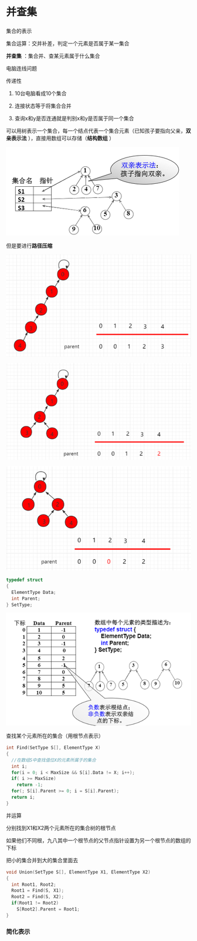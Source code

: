 # 并查集

### 
集合的表示

集合运算：交并补差，判定一个元素是否属于某一集合

**并查集** ：集合并、查某元素属于什么集合


电脑连线问题

传递性

1. 10台电脑看成10个集合

2. 连接状态等于将集合合并

3. 查询x和y是否连通就是判别x和y是否属于同一个集合


可以用树表示一个集合，每一个结点代表一个集合元素（已知孩子要指向父亲，**双亲表示法** ），直接用数组可以存储（**结构数组** ）

![](image/image.png)

但是要进行**路径压缩** 

![](image/image_1.png)

![](image/image_2.png)

![](image/image_3.png)


```c
typedef struct
{
  ElementType Data;
  int Parent;
} SetType;
```


![](image/image_4.png)


查找某个元素所在的集合（用根节点表示）

```c
int Find(SetType S[], ElementType X)
{
  //在数组S中查找值位X的元素所属于的集合
  int i;
  for(i = 0; i < MaxSize && S[i].Data != X; i++);
  if( i >= MaxSize)
    return -1;
  for(; S[i].Parent >= 0; i = S[i].Parent);
  return i;
} 
```



并运算

分别找到X1和X2两个元素所在的集合树的根节点

如果他们不同根，九八其中一个根节点的父节点指针设置为另一个根节点的数组的下标

把小的集合并到大的集合里面去

```c
void Union(SetType S[], ElementType X1, ElementType X2)
{
  int Root1, Root2;
  Root1 = Find(S, X1);
  Root2 = Find(S, X2);
  if(Root1 != Root2)
    S[Root2].Parent = Root1;
} 
```



### 简化表示

